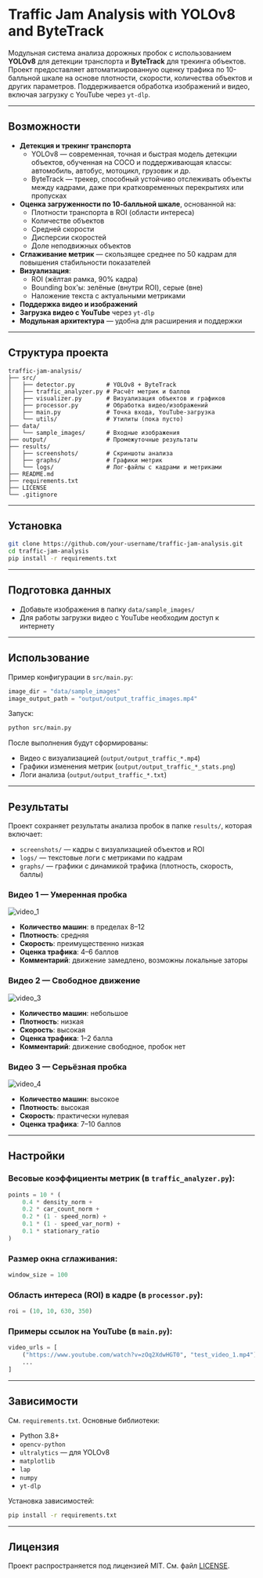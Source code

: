 # Traffic Jam Analysis with YOLOv8 and ByteTrack

Модульная система анализа дорожных пробок с использованием **YOLOv8** для детекции транспорта и **ByteTrack** для трекинга объектов. Проект предоставляет автоматизированную оценку трафика по 10-балльной шкале на основе плотности, скорости, количества объектов и других параметров. Поддерживается обработка изображений и видео, включая загрузку с YouTube через `yt-dlp`.

---

## Возможности

- **Детекция и трекинг транспорта**
  - YOLOv8 — современная, точная и быстрая модель детекции объектов, обученная на COCO и поддерживающая классы: автомобиль, автобус, мотоцикл, грузовик и др.
  - ByteTrack — трекер, способный устойчиво отслеживать объекты между кадрами, даже при кратковременных перекрытиях или пропусках
- **Оценка загруженности по 10-балльной шкале**, основанной на:
  - Плотности транспорта в ROI (области интереса)
  - Количестве объектов
  - Средней скорости
  - Дисперсии скоростей
  - Доле неподвижных объектов
- **Сглаживание метрик** — скользящее среднее по 50 кадрам для повышения стабильности показателей
- **Визуализация**:
  - ROI (жёлтая рамка, 90% кадра)
  - Bounding box'ы: зелёные (внутри ROI), серые (вне)
  - Наложение текста с актуальными метриками
- **Поддержка видео и изображений**
- **Загрузка видео с YouTube** через `yt-dlp`
- **Модульная архитектура** — удобна для расширения и поддержки

---

## Структура проекта

```
traffic-jam-analysis/
├── src/
│   ├── detector.py         # YOLOv8 + ByteTrack
│   ├── traffic_analyzer.py # Расчёт метрик и баллов
│   ├── visualizer.py       # Визуализация объектов и графиков
│   ├── processor.py        # Обработка видео/изображений
│   ├── main.py             # Точка входа, YouTube-загрузка
│   └── utils/              # Утилиты (пока пусто)
├── data/
│   └── sample_images/      # Входные изображения
├── output/                 # Промежуточные результаты
├── results/
│   ├── screenshots/        # Скриншоты анализа
│   ├── graphs/             # Графики метрик
│   └── logs/               # Лог-файлы с кадрами и метриками
├── README.md
├── requirements.txt
├── LICENSE
└── .gitignore
```

---

## Установка

```bash
git clone https://github.com/your-username/traffic-jam-analysis.git
cd traffic-jam-analysis
pip install -r requirements.txt
```

---

## Подготовка данных

- Добавьте изображения в папку `data/sample_images/`
- Для работы загрузки видео с YouTube необходим доступ к интернету

---

## Использование

Пример конфигурации в `src/main.py`:

```python
image_dir = "data/sample_images"
image_output_path = "output/output_traffic_images.mp4"
```

Запуск:

```bash
python src/main.py
```

После выполнения будут сформированы:

- Видео с визуализацией (`output/output_traffic_*.mp4`)
- Графики изменения метрик (`output/output_traffic_*_stats.png`)
- Логи анализа (`output/output_traffic_*.txt`)

---

## Результаты
Проект сохраняет результаты анализа пробок в папке `results/`, которая включает:

- `screenshots/` — кадры с визуализацией объектов и ROI  
- `logs/` — текстовые логи с метриками по кадрам  
- `graphs/` — графики с динамикой трафика (плотность, скорость, баллы)

### Видео 1 — Умеренная пробка

![video_1](results/screenshots/video_1.png)

- **Количество машин**: в пределах 8–12  
- **Плотность**: средняя  
- **Скорость**: преимущественно низкая  
- **Оценка трафика**: 4–6 баллов  
- **Комментарий**: движение замедлено, возможны локальные заторы

### Видео 2 — Свободное движение

![video_3](results/screenshots/video_3.png)

- **Количество машин**: небольшое  
- **Плотность**: низкая  
- **Скорость**: высокая  
- **Оценка трафика**: 1–2 балла  
- **Комментарий**: движение свободное, пробок нет

### Видео 3 — Серьёзная пробка

![video_4](results/screenshots/video_4.png)

- **Количество машин**: высокое  
- **Плотность**: высокая  
- **Скорость**: практически нулевая  
- **Оценка трафика**: 7–10 баллов

---

## Настройки

### Весовые коэффициенты метрик (в `traffic_analyzer.py`):

```python
points = 10 * (
    0.4 * density_norm +
    0.2 * car_count_norm +
    0.2 * (1 - speed_norm) +
    0.1 * (1 - speed_var_norm) +
    0.1 * stationary_ratio
)
```

### Размер окна сглаживания:

```python
window_size = 100
```

### Область интереса (ROI) в кадре (в `processor.py`):

```python
roi = (10, 10, 630, 350)
```

### Примеры ссылок на YouTube (в `main.py`):

```python
video_urls = [
    ("https://www.youtube.com/watch?v=zOq2XdwHGT0", "test_video_1.mp4"),
    ...
]
```

---

## Зависимости

См. `requirements.txt`. Основные библиотеки:

- Python 3.8+
- `opencv-python`
- `ultralytics` — для YOLOv8
- `matplotlib`
- `lap`
- `numpy`
- `yt-dlp`

Установка зависимостей:

```bash
pip install -r requirements.txt
```

---

## Лицензия

Проект распространяется под лицензией MIT. См. файл [LICENSE](./LICENSE).

